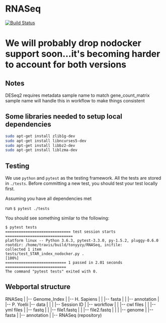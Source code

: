 # RNASeq

[![Build Status](https://travis-ci.com/tonyyzy/RNASeq.svg?token=5Fwptxoz1iaezXoMzRSd&branch=master)](https://travis-ci.com/tonyyzy/RNASeq)

# We will probably drop nodocker support soon...it's becoming harder to account for both versions

## Notes
DESeq2 requires metadata sample name to match gene_count_matrix sample name
will handle this in workflow to make things consistent

## Some libraries needed to setup local dependencies
```bash
sudo apt-get install zlib1g-dev
sudo apt-get install libncurses5-dev
sudo apt-get install libbz2-dev
sudo apt-get install liblzma-dev
```

## Testing

We use `python` and `pytest` as the testing framework. All the tests are stored in `./tests`. Before committing a new test, you should test your test locally first.

Assuming you have all dependencies met

run `$ pytest ./tests`

You should see something similar to the following:

```
$ pytest tests
============================= test session starts ==============================
platform linux -- Python 3.6.3, pytest-3.3.0, py-1.5.2, pluggy-0.6.0
rootdir: /home/travis/build/tonyyzy/RNASeq, inifile:
collected 1 item
tests/test_STAR_index_nodocker.py .                                      [100%]
=========================== 1 passed in 2.01 seconds ===========================
The command "pytest tests" exited with 0.
```
## Webportal structure
RNASeq
|
|-- Genome_Index
|               |-- H. Sapiens
|               |             |-- fasta
|               |             |-- annotation
|               |-- P. Yoelii
|-- data
|       |
|       |-- Session ID
|                     |-- workflow
|                     |           |-- cwl files
|                     |           |-- yml files
|                     |-- fastq
|                     |        |-- file1.fastq
|                     |        |-- file2.fastq
|                     |
|                     |-- genome
|                              |-- fasta
|                              |-- annotation
|
|-- RNASeq (repository)
